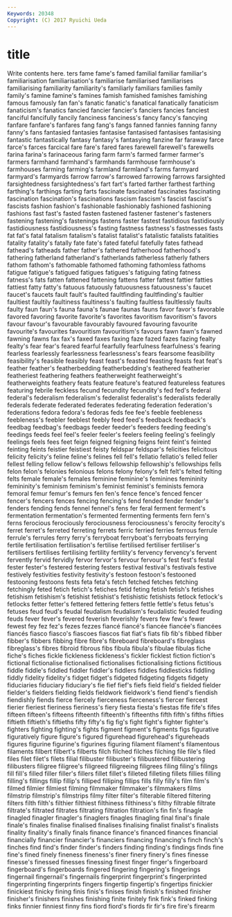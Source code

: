 ```yaml
---
Keywords: 20348 
Copyright: (C) 2017 Ryuichi Ueda
---
```


# title

Write contents here.
ters fame fame's famed
familial familiar familiar's familiarisation familiarisation's familiarise familiarised familiarises familiarising familiarity
familiarity's familiarly familiars families family family's famine famine's famines famish
famished famishes famishing famous famously fan fan's fanatic fanatic's fanatical
fanatically fanaticism fanaticism's fanatics fancied fancier fancier's fanciers fancies fanciest
fanciful fancifully fancily fanciness fanciness's fancy fancy's fancying fanfare fanfare's
fanfares fang fang's fangs fanned fannies fanning fanny fanny's fans
fantasied fantasies fantasise fantasised fantasises fantasising fantastic fantastically fantasy fantasy's
fantasying fanzine far faraway farce farce's farces farcical fare fare's
fared fares farewell farewell's farewells farina farina's farinaceous faring farm
farm's farmed farmer farmer's farmers farmhand farmhand's farmhands farmhouse farmhouse's
farmhouses farming farming's farmland farmland's farms farmyard farmyard's farmyards farrow
farrow's farrowed farrowing farrows farsighted farsightedness farsightedness's fart fart's farted
farther farthest farthing farthing's farthings farting farts fascinate fascinated fascinates
fascinating fascination fascination's fascinations fascism fascism's fascist fascist's fascists fashion
fashion's fashionable fashionably fashioned fashioning fashions fast fast's fasted fasten
fastened fastener fastener's fasteners fastening fastening's fastenings fastens faster fastest
fastidious fastidiously fastidiousness fastidiousness's fasting fastness fastness's fastnesses fasts fat
fat's fatal fatalism fatalism's fatalist fatalist's fatalistic fatalists fatalities fatality
fatality's fatally fate fate's fated fateful fatefully fates fathead fathead's
fatheads father father's fathered fatherhood fatherhood's fathering fatherland fatherland's fatherlands
fatherless fatherly fathers fathom fathom's fathomable fathomed fathoming fathomless fathoms
fatigue fatigue's fatigued fatigues fatigues's fatiguing fating fatness fatness's fats
fatten fattened fattening fattens fatter fattest fattier fatties fattiest fatty
fatty's fatuous fatuously fatuousness fatuousness's faucet faucet's faucets fault fault's
faulted faultfinding faultfinding's faultier faultiest faultily faultiness faultiness's faulting faultless
faultlessly faults faulty faun faun's fauna fauna's faunae faunas fauns
favor favor's favorable favored favoring favorite favorite's favorites favoritism favoritism's
favors favour favour's favourable favourably favoured favouring favourite favourite's favourites
favouritism favouritism's favours fawn fawn's fawned fawning fawns fax fax's
faxed faxes faxing faze fazed fazes fazing fealty fealty's fear
fear's feared fearful fearfully fearfulness fearfulness's fearing fearless fearlessly fearlessness
fearlessness's fears fearsome feasibility feasibility's feasible feasibly feast feast's feasted
feasting feasts feat feat's feather feather's featherbedding featherbedding's feathered featherier
featheriest feathering feathers featherweight featherweight's featherweights feathery feats feature feature's
featured featureless features featuring febrile feckless fecund fecundity fecundity's fed
fed's federal federal's federalism federalism's federalist federalist's federalists federally federals
federate federated federates federating federation federation's federations fedora fedora's fedoras
feds fee fee's feeble feebleness feebleness's feebler feeblest feebly feed
feed's feedback feedback's feedbag feedbag's feedbags feeder feeder's feeders feeding
feeding's feedings feeds feel feel's feeler feeler's feelers feeling feeling's
feelingly feelings feels fees feet feign feigned feigning feigns feint
feint's feinted feinting feints feistier feistiest feisty feldspar feldspar's felicities
felicitous felicity felicity's feline feline's felines fell fell's fellatio fellatio's
felled feller fellest felling fellow fellow's fellows fellowship fellowship's fellowships
fells felon felon's felonies felonious felons felony felony's felt felt's
felted felting felts female female's females feminine feminine's feminines femininity
femininity's feminism feminism's feminist feminist's feminists femora femoral femur femur's
femurs fen fen's fence fence's fenced fencer fencer's fencers fences
fencing fencing's fend fended fender fender's fenders fending fends fennel
fennel's fens fer feral ferment ferment's fermentation fermentation's fermented fermenting
ferments fern fern's ferns ferocious ferociously ferociousness ferociousness's ferocity ferocity's
ferret ferret's ferreted ferreting ferrets ferric ferried ferries ferrous ferrule
ferrule's ferrules ferry ferry's ferryboat ferryboat's ferryboats ferrying fertile fertilisation
fertilisation's fertilise fertilised fertiliser fertiliser's fertilisers fertilises fertilising fertility fertility's
fervency fervency's fervent fervently fervid fervidly fervor fervor's fervour fervour's
fest fest's festal fester fester's festered festering festers festival festival's
festivals festive festively festivities festivity festivity's festoon festoon's festooned festooning
festoons fests feta feta's fetch fetched fetches fetching fetchingly feted
fetich fetich's fetiches fetid feting fetish fetish's fetishes fetishism fetishism's
fetishist fetishist's fetishistic fetishists fetlock fetlock's fetlocks fetter fetter's fettered
fettering fetters fettle fettle's fetus fetus's fetuses feud feud's feudal
feudalism feudalism's feudalistic feuded feuding feuds fever fever's fevered feverish
feverishly fevers few few's fewer fewest fey fez fez's fezes
fezzes fiancé fiancé's fiancée fiancée's fiancées fiancés fiasco fiasco's fiascoes
fiascos fiat fiat's fiats fib fib's fibbed fibber fibber's fibbers
fibbing fibre fibre's fibreboard fibreboard's fibreglass fibreglass's fibres fibroid fibrous
fibs fibula fibula's fibulae fibulas fiche fiche's fiches fickle fickleness
fickleness's fickler ficklest fiction fiction's fictional fictionalise fictionalised fictionalises fictionalising
fictions fictitious fiddle fiddle's fiddled fiddler fiddler's fiddlers fiddles fiddlesticks
fiddling fiddly fidelity fidelity's fidget fidget's fidgeted fidgeting fidgets fidgety
fiduciaries fiduciary fiduciary's fie fief fief's fiefs field field's fielded
fielder fielder's fielders fielding fields fieldwork fieldwork's fiend fiend's fiendish
fiendishly fiends fierce fiercely fierceness fierceness's fiercer fiercest fierier fieriest
fieriness fieriness's fiery fiesta fiesta's fiestas fife fife's fifes fifteen
fifteen's fifteens fifteenth fifteenth's fifteenths fifth fifth's fifths fifties fiftieth
fiftieth's fiftieths fifty fifty's fig fig's fight fight's fighter fighter's
fighters fighting fighting's fights figment figment's figments figs figurative figuratively
figure figure's figured figurehead figurehead's figureheads figures figurine figurine's figurines
figuring filament filament's filamentous filaments filbert filbert's filberts filch filched
filches filching file file's filed files filet filet's filets filial
filibuster filibuster's filibustered filibustering filibusters filigree filigree's filigreed filigreeing filigrees
filing filing's filings fill fill's filled filler filler's fillers fillet
fillet's filleted filleting fillets fillies filling filling's fillings fillip fillip's
filliped filliping fillips fills filly filly's film film's filmed filmier
filmiest filming filmmaker filmmaker's filmmakers films filmstrip filmstrip's filmstrips filmy
filter filter's filterable filtered filtering filters filth filth's filthier filthiest
filthiness filthiness's filthy filtrable filtrate filtrate's filtrated filtrates filtrating filtration
filtration's fin fin's finagle finagled finagler finagler's finaglers finagles finagling
final final's finale finale's finales finalise finalised finalises finalising finalist
finalist's finalists finality finality's finally finals finance finance's financed finances
financial financially financier financier's financiers financing financing's finch finch's finches
find find's finder finder's finders finding finding's findings finds fine
fine's fined finely fineness fineness's finer finery finery's fines finesse
finesse's finessed finesses finessing finest finger finger's fingerboard fingerboard's fingerboards
fingered fingering fingering's fingerings fingernail fingernail's fingernails fingerprint fingerprint's fingerprinted
fingerprinting fingerprints fingers fingertip fingertip's fingertips finickier finickiest finicky fining
finis finis's finises finish finish's finished finisher finisher's finishers finishes
finishing finite finitely fink fink's finked finking finks finnier finniest
finny fins fiord fiord's fiords fir fir's fire fire's firearm
